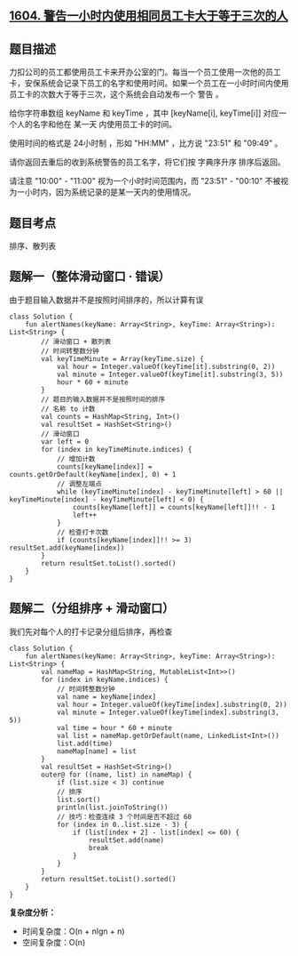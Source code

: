 ## [1604. 警告一小时内使用相同员工卡大于等于三次的人](https://leetcode.cn/problems/alert-using-same-key-card-three-or-more-times-in-a-one-hour-period/description/)

## 题目描述

力扣公司的员工都使用员工卡来开办公室的门。每当一个员工使用一次他的员工卡，安保系统会记录下员工的名字和使用时间。如果一个员工在一小时时间内使用员工卡的次数大于等于三次，这个系统会自动发布一个 警告 。

给你字符串数组 keyName 和 keyTime ，其中 [keyName[i], keyTime[i]] 对应一个人的名字和他在 某一天 内使用员工卡的时间。

使用时间的格式是 24小时制 ，形如 "HH:MM" ，比方说 "23:51" 和 "09:49" 。

请你返回去重后的收到系统警告的员工名字，将它们按 字典序升序 排序后返回。

请注意 "10:00" - "11:00" 视为一个小时时间范围内，而 "23:51" - "00:10" 不被视为一小时内，因为系统记录的是某一天内的使用情况。

## 题目考点

排序、散列表

## 题解一（整体滑动窗口 · 错误）

由于题目输入数据并不是按照时间排序的，所以计算有误

```
class Solution {
    fun alertNames(keyName: Array<String>, keyTime: Array<String>): List<String> {
        // 滑动窗口 + 散列表
        // 时间转整数分钟
        val keyTimeMinute = Array(keyTime.size) {
            val hour = Integer.valueOf(keyTime[it].substring(0, 2))
            val minute = Integer.valueOf(keyTime[it].substring(3, 5))
            hour * 60 + minute
        }
        // 题目的输入数据并不是按照时间的排序
        // 名称 to 计数
        val counts = HashMap<String, Int>()
        val resultSet = HashSet<String>()
        // 滑动窗口
        var left = 0
        for (index in keyTimeMinute.indices) {
            // 增加计数
            counts[keyName[index]] = counts.getOrDefault(keyName[index], 0) + 1
            // 调整左端点
            while (keyTimeMinute[index] - keyTimeMinute[left] > 60 || keyTimeMinute[index] - keyTimeMinute[left] < 0) {
                counts[keyName[left]] = counts[keyName[left]]!! - 1
                left++
            }
            // 检查打卡次数
            if (counts[keyName[index]]!! >= 3) resultSet.add(keyName[index])
        }
        return resultSet.toList().sorted()
    }
}
```

## 题解二（分组排序 + 滑动窗口）

我们先对每个人的打卡记录分组后排序，再检查

```
class Solution {
    fun alertNames(keyName: Array<String>, keyTime: Array<String>): List<String> {
        val nameMap = HashMap<String, MutableList<Int>>()
        for (index in keyName.indices) {
            // 时间转整数分钟
            val name = keyName[index]
            val hour = Integer.valueOf(keyTime[index].substring(0, 2))
            val minute = Integer.valueOf(keyTime[index].substring(3, 5))
            val time = hour * 60 + minute
            val list = nameMap.getOrDefault(name, LinkedList<Int>())
            list.add(time)
            nameMap[name] = list
        }
        val resultSet = HashSet<String>()
        outer@ for ((name, list) in nameMap) {
            if (list.size < 3) continue
            // 排序
            list.sort()
            println(list.joinToString())
            // 技巧：检查连续 3 个时间是否不超过 60
            for (index in 0..list.size - 3) {
                if (list[index + 2] - list[index] <= 60) {
                    resultSet.add(name) 
                    break
                }
            }
        }
        return resultSet.toList().sorted()
    }
}
```

**复杂度分析：**

- 时间复杂度：O(n + nlgn + n)
- 空间复杂度：O(n) 
